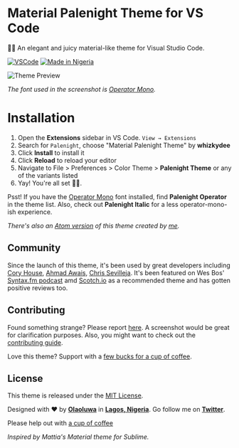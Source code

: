 # Material Palenight Theme for VS Code

🍹🎨 An elegant and juicy material-like theme for Visual Studio Code.

[![VSCode](https://img.shields.io/badge/vscode-v1.12+-373277.svg?style=flat-square)](https://code.visualstudio.com/updates/v1_12) [![Made in Nigeria](https://img.shields.io/badge/made%20in-nigeria-008751.svg?style=flat-square)](https://github.com/acekyd/made-in-nigeria)

![Theme Preview](https://res.cloudinary.com/dqsuy3rzt/image/upload/v1525060780/preview-full_fr6n8g.jpg)

_The font used in the screenshot is [Operator Mono](https://www.typography.com/fonts/operator)._

# Installation

1. Open the **Extensions** sidebar in VS Code. `View → Extensions`
1. Search for `Palenight`, choose "Material Palenight Theme" by **whizkydee**
1. Click **Install** to install it
1. Click **Reload** to reload your editor
1. Navigate to File > Preferences > Color Theme > **Palenight Theme** or any of the variants listed
1. Yay! You're all set 🎉🎉.

Psst! If you have the [Operator Mono](https://www.typography.com/fonts/operator) font installed, find **Palenight Operator** in the theme list. Also, check out **Palenight Italic** for a less operator-mono-ish experience.

_There's also an [Atom version](https://atom.io/themes/material-palenight-syntax) of this theme created by [me](https://twitter.com/mrolaolu)._

## Community

Since the launch of this theme, it's been used by great developers including [Cory House](https://twitter.com/housecor/status/915766278211686400), [Ahmad Awais](https://twitter.com/MrAhmadAwais), [Chris Sevilleja](https://twitter.com/chrisoncode/status/908457702157778944). It's been featured on Wes Bos' [Syntax.fm podcast](https://syntax.fm/show/012/why-is-everyone-switching-to-vs-code) amd [Scotch.io](https://scotch.io/bar-talk/best-vs-code-themes-of-2017#2-material-palenight-theme) as a recommended theme and has gotten positive reviews too.


## Contributing

Found something strange? Please report [here](https://github.com/whizkydee/vscode-material-palenight-theme/issues). A screenshot would be great for clarification purposes. Also, you might want to check out the [contributing guide](https://github.com/whizkydee/vscode-material-palenight-theme/blob/master/CONTRIBUTING.md).

Love this theme? Support with a [few bucks for a cup of coffee](https://me.wallet.ng/mrolaolu).

## License

This theme is released under the [MIT License](https://github.com/whizkydee/vscode-material-palenight-theme/blob/master/LICENSE.md).

Designed with ❤️ by **[Olaoluwa](https://github.com/whizkydee)** in **[Lagos, Nigeria](https://www.google.com.ng/maps/place/Lagos)**. Go follow me on **[Twitter](https://twitter.com/mrolaolu)**.

Please help out with [a cup of coffee](https://me.wallet.ng/mrolaolu)

_Inspired by Mattia's Material theme for Sublime._
